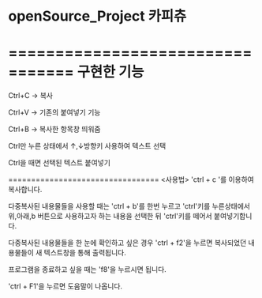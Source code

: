 # openSource_Project 카피츄
=================================
구현한 기능
=================================
Ctrl+C →  복사

Ctrl+V →  기존의 붙여넣기 기능

Ctrl+B →  복사한 항목창 띄워줌

Ctrl만 누른 상태에서 ↑,↓방향키 사용하여 텍스트 선택

Ctrl을 때면 선택된 텍스트 붙여넣기

=================================
<사용법>
'ctrl + c '를 이용하여 복사합니다.

다중복사된 내용물들을 사용할 때는 'ctrl + b'를 한번 누르고 'ctrl'키를 누른상태에서 위,아래,b 버튼으로 사용하고자 하는 내용을 선택한 뒤  'ctrl'키를 떼어서  붙여넣기합니다.

다중복사된 내용물들을 한 눈에 확인하고 싶은 경우 'ctrl + f2'을 누르면 복사되었던 내용물들이 새 텍스트창을 통해 출력됩니다.

프로그램을 종료하고 싶을 때는 'f8'을 누르시면 됩니다.

'ctrl + F1'을 누르면 도움말이 나옵니다.



